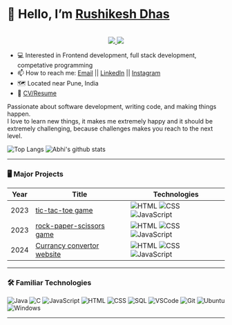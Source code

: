 <!---
abhibarkade111/abhibarkade111 is a ✨ special ✨ repository because its `README.md` (this file) appears on your GitHub profile.
You can click the Preview link to take a look at your changes.
--->

# 👋 Hello, I’m [Rushikesh Dhas](https://github.com/Rushi27)
<!-- https://shields.io/ -->
<p align="center"><br/>
 <a href="https://www.linkedin.com/in/rushikesh-dhas-b64a4b1b7/">
  <img src="https://img.shields.io/badge/linkedin-Rushikesh%20Dhas-blue?style=flat-square&logo=linkedin">
 </a>
 <a href="mailto:rushikeshdhas1967@gmail.com">
  <img src="https://img.shields.io/badge/Email-rushikeshdhas1967@%40gmail.com-red?style=flat-square&logo=gmail&logoColor=white">
 </a>
</p>

- 💻 Interested in Frontend development, full stack development, competative programming
- 📫 How to reach me: [Email](mailto:rushikeshdhas1967@gmail.com "rushikeshdhas1967@gmail.com") || [LinkedIn](https://www.linkedin.com/in/rushikesh-dhas-b64a4b1b7/ "rushikesh-dhas-b64a4b1b7") || [Instagram](https://www.instagram.com/rushi_27__/ "rushi_27__") 
- 🗺️ Located near Pune, India
- 📝 [CV/Resume](https://github.com/Rushi27/Rushi27/blob/main/RushikeshDhas_Resume.pdf "CV/Resume")

Passionate about software development, writing code, and making things happen.
<br>
I love to learn new things, it makes me extremely happy and it should be extremely challenging, because challenges makes you reach to the next level.
<br>
<!-- https://github.com/anuraghazra/github-readme-stats -->
![Top Langs](https://github-readme-stats.vercel.app/api/top-langs/?username=rushi27&theme=tokyonight&count_private=true&langs_count=8&layout=compact&hide=ASP.NET,ShaderLab,c,Jupyter%20Notebook)
![Abhi's github stats](https://github-readme-stats.vercel.app/api/?username=rushi27&show_icons=true&theme=tokyonight&count_private=true&hide_rank=true&line_height=24) <!--&hide=contribs -->
<br>

---

### 🖥️ Major Projects
<!-- table -->
| Year | Title                                    | Technologies                           |
|------|------------------------------------------|----------------------------------------|
| 2023 | [tic-tac-toe game](https://github.com/Rushi27/tic-tac-toe "game") | ![HTML](https://img.shields.io/badge/-HTML5-black?style=flat-square&logo=html5) ![CSS](https://img.shields.io/badge/-CSS3-black?style=flat-square&logo=css3) ![JavaScript](https://img.shields.io/badge/-JavaScript-black?style=flat-square&logo=javascript)
| 2023 | [rock-paper-scissors game](https://github.com/Rushi27/rock-paper-scissors-game "game") | ![HTML](https://img.shields.io/badge/-HTML5-black?style=flat-square&logo=html5) ![CSS](https://img.shields.io/badge/-CSS3-black?style=flat-square&logo=css3) ![JavaScript](https://img.shields.io/badge/-JavaScript-black?style=flat-square&logo=javascript) 
| 2024 | [Currancy convertor website](https://github.com/Rushi27/currency-convertor "website") | ![HTML](https://img.shields.io/badge/-HTML5-black?style=flat-square&logo=html5) ![CSS](https://img.shields.io/badge/-CSS3-black?style=flat-square&logo=css3) ![JavaScript](https://img.shields.io/badge/-JavaScript-black?style=flat-square&logo=javascript)

---

### 🛠️ Familiar Technologies
![Java](https://img.shields.io/badge/-Java-black?style=flat-square&logo=java&logoColor=red)
![C](https://img.shields.io/badge/-C-black?style=flat-square&logo=c)
![JavaScript](https://img.shields.io/badge/-JavaScript-black?style=flat-square&logo=javascript)
![HTML](https://img.shields.io/badge/-HTML5-black?style=flat-square&logo=html5)
![CSS](https://img.shields.io/badge/-CSS3-black?style=flat-square&logo=css3)
![SQL](https://img.shields.io/badge/-SQL-black?style=flat-square&logo=postgresql&logoColor=blue)
![VSCode](https://img.shields.io/badge/-VSCode-black?style=flat-square&logo=visualstudiocode&logoColor=blue)
![Git](https://img.shields.io/badge/-Git-black?style=flat-square&logo=git)
![Ubuntu](https://img.shields.io/badge/-Ubuntu-black?style=flat-square&logo=ubuntu)
![Windows](https://img.shields.io/badge/-Windows-black?style=flat-square&logo=windows&logoColor=blue)

---

